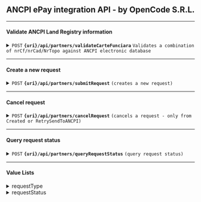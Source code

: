 

## ANCPI ePay integration API - by OpenCode S.R.L.

------------------------------------------------------------------------------------------

#### Validate ANCPI Land Registry information

<details>
 <summary><code>POST</code> <code><b>{uri}/api/partners/validateCarteFunciara</b></code> <code>Validates a combination of nrCf/nrCad/NrTopo against ANCPI electronic database</code></summary>

##### Endpoint

> | Key      | Value               | description                                                           |
> |-----------|-------------------------|-----------------------------------------------------------------------|
> | uri      | String  | Provided by OpenCode (STAGING / PROD)  |


##### Headers

> | Key      | Value               | description                                                           |
> |----------|---------------------|-----------------------------------------------------------------------|
> | Authorization      | Basic Auth   | Provided by OpenCode  |
> | X-OCD-Partner      | String   | Provided by OpenCode  |

##### Body

> | name      |  type     | data type               | description                                                           |
> |-----------|-----------|-------------------------|-----------------------------------------------------------------------|
> | judet      |  required | String   | County - From value list  |
> | uat      |  required | String   | Administrative unit - From value list  |
> | nrCf      |  required | String   | Carte Funciara  |
> | nrCad      |  required | String   | Numar Cadastru  |
> | nrTopo      |  optional | String   | Numar Topografic  |

###### Example
```bash
curl -L 'https://$uri/api/partners/validateCarteFunciara' \
-u '$user:$password' \
-H 'X-OCD-Partner: $partnerId' \
-H 'Content-Type: application/json' \
-d '{
    "judet":"Dâmbovița",
    "uat":"Tartasesti",
    "nrCf":"1234-C1-U2",
    "nrCad":"1234-C1-U2"
}'
```

##### Responses

> | http code     | content-type                      | response                                                            |
> |---------------|-----------------------------------|---------------------------------------------------------------------|
> | `200`         | `application/json`        | object (JSON)    |
> | `401`         | `text/html;charset=utf-8`         | None  |


##### Response Body

> | name        |   data type  | description                                       |
> |-------------|--------------|---------------------------------------------------|
> | status      |   String   | <ul><li>"OK" - combination is valid and found in ANCPI database</li><li>"WARN" - combination not found in ANCPI database</li><li>"ERROR" - error validating combination (see code)</li></ul>  |
> | code      |   String   | From value list |

###### Example
```json
{
    "status": "OK",
    "code": "VALIDATION_SUCCESS"
}
```

</details>

------------------------------------------------------------------------------------------

#### Create a new request

<details>
 <summary><code>POST</code> <code><b>{uri}/api/partners/submitRequest</b></code> <code>(creates a new request)</code></summary>

##### Endpoint

> | Key      | Value               | description                                                           |
> |-----------|-------------------------|-----------------------------------------------------------------------|
> | uri      | String  | Provided by OpenCode (STAGING / PROD)  |

##### Headers

> | Key      | Value               | description                                                           |
> |-----------|-------------------------|-----------------------------------------------------------------------|
> | Authorization      | Basic Auth   | Provided by OpenCode  |
> | X-OCD-Partner      | String   | Provided by OpenCode  |

##### Body

> | name      |  type     | data type               | description                                                           |
> |-----------|-----------|-------------------------|-----------------------------------------------------------------------|
> | partnerReferenceId      |  required | String   | Partner's unique internal ID of request  |
> | priority      |  required | String   | "Low" or "High"  |
> | requestType      |  required | String   | "CARTE_FUNCIARA" or "PLAN_CADASTRAL"  |
> | judet      |  required | String   | County - From value list  |
> | uat      |  required | String   | Administrative unit - From value list  |
> | nrCf      |  required | String   | Carte Funciara  |
> | nrCad      |  required | String   | Numar Cadastru  |
> | nrTopo      |  optional | String   | Numar Topografic  |

###### Example
```bash
curl -L 'https://$uri/api/partners/submitRequest' \
-u '$user:$password' \
-H 'X-OCD-Partner: $partnerId' \
-H 'Content-Type: application/json' \
-d '{
    "partnerReferenceId":"00001",
    "priority": "Low",
    "requestType": "CARTE_FUNCIARA",
    "judet":"Gorj",
    "uat":"Târgu Jiu",
    "nrCf":"1234",
    "nrCad":"567/1/14",
    "nrTopo": ""
}'
```

##### Responses

> | http code     | content-type                      | response                                                            |
> |---------------|-----------------------------------|---------------------------------------------------------------------|
> | `200`         | `application/json`        | object (JSON)                             |
> | `400`         | `text/html;charset=utf-8` | None   |
> | `401`         | `text/html;charset=utf-8`         | None                                   |


##### Response Body

> | name      |   data type               | description                   |
> |-----------|-----------|-------------------------|
> | requestId      |   String   | Internal request ID  |

###### Example
```json
{
"requestId":  "jrurF1FhZ7nuyYAdy6Xm"
}
```

</details>

------------------------------------------------------------------------------------------

#### Cancel request

<details>
 <summary><code>POST</code> <code><b>{uri}/api/partners/cancelRequest</b></code> <code>(cancels a request - only from Created or RetrySendToANCPI)</code></summary>

##### Endpoint

> | Key      | Value               | description                                                           |
> |-----------|-------------------------|-----------------------------------------------------------------------|
> | uri      | String  | Provided by OpenCode (STAGING / PROD)  |

##### Headers

> | Key      | Value               | description                                                           |
> |-----------|-------------------------|-----------------------------------------------------------------------|
> | Authorization      | Basic Auth   | Provided by OpenCode  |
> | X-OCD-Partner      | String   | Provided by OpenCode  |

##### Body

> | name      |  type     | data type               | description                                                           |
> |-----------|-----------|-------------------------|-----------------------------------------------------------------------|
> | requestId      |  required | String   | Internal request ID  |

###### Example
```bash
curl -L 'https://$uri/api/partners/cancelRequest' \
-u '$user:$password' \
-H 'X-OCD-Partner: $partnerId' \
-H 'Content-Type: application/json' \
-d '{
    "requestId": "jrurF1FhZ7nuyYAdy6Xm"
}'
```

##### Responses

> | http code     | content-type                      | response                                                            |
> |---------------|-----------------------------------|---------------------------------------------------------------------|
> | `200`         | `application/json`        | object (JSON)    |
> | `400`         | `text/html;charset=utf-8` | None   |
> | `401`         | `text/html;charset=utf-8`         | None  |
> | `404`         | `text/html;charset=utf-8`         | None  |
> | `409`         | `text/html;charset=utf-8`         | None  |


##### Response Body

> | name      |   data type               | description                   |
> |-----------|-----------|-------------------------|
> | requestId      |   String   | Internal request ID  |
> | requestStatus      |   String   | Request Status - Cancelled  |

###### Example
```json
{
"requestId":  "jrurF1FhZ7nuyYAdy6Xm",
"requestStatus": "Cancelled"
}
```

</details>

------------------------------------------------------------------------------------------

#### Query request status

<details>
 <summary><code>POST</code> <code><b>{uri}/api/partners/queryRequestStatus</b></code> <code>(query request status)</code></summary>

##### Endpoint

> | Key      | Value               | description                                                           |
> |-----------|-------------------------|-----------------------------------------------------------------------|
> | uri      | String  | Provided by OpenCode (STAGING / PROD)  |


##### Headers

> | Key      | Value               | description                                                           |
> |----------|---------------------|-----------------------------------------------------------------------|
> | Authorization      | Basic Auth   | Provided by OpenCode  |
> | X-OCD-Partner      | String   | Provided by OpenCode  |

##### Body

> | name      |  type     | data type               | description                                                           |
> |-----------|-----------|-------------------------|-----------------------------------------------------------------------|
> | requestId      |  required | String   | Internal request ID  |

###### Example
```bash
curl -L 'https://$uri/api/partners/queryRequestStatus' \
-u '$user:$password' \
-H 'X-OCD-Partner: $partnerId' \
-H 'Content-Type: application/json' \
-d '{
    "requestId": "jrurF1FhZ7nuyYAdy6Xm"
}'
```

##### Responses

> | http code     | content-type                      | response                                                            |
> |---------------|-----------------------------------|---------------------------------------------------------------------|
> | `200`         | `application/json`        | object (JSON)    |
> | `400`         | `text/html;charset=utf-8` | None   |
> | `401`         | `text/html;charset=utf-8`         | None  |
> | `404`         | `text/html;charset=utf-8`         | None  |


##### Response Body

> | name        |   data type  | description                                       |
> |-------------|--------------|---------------------------------------------------|
> | partnerReferenceId      |   String   | Partner's unique internal ID of request  |
> | requestStatus      |   String   | Request Status  |
> | ancpiOrderId | String | ANCPI Order ID |
> | docUri      |   Array [ String ]   | Direct download URIs for generated documents (present only if generated)  |

###### Example
```json
{
"partnerRef":  "d5f3af8e",
"requestStatus":  "Finalised",
"ancpiOrderId": "5950496",
"docUri":  ["https://storage.googleapis.com/download/storage/v1/b/certificatconstatator-dev.appspot.com/o/_data1_portal_ccfil_certificate_2023_3_6_certificat0000-0000Q.pdf?generation=1678138325733513&alt=media"]
}
```

</details>

------------------------------------------------------------------------------------------


#### Value Lists
<details>
 <summary>requestType</summary>
 
 ```javascript
 "CARTE_FUNCIARA"
 "PLAN_CADASTRAL"
 ```
</details>

<details>
 <summary>requestStatus</summary>
 
> | Option   |  Description                                                           |
> |----------|----------------------------------------------------------------|
> | Created      | Request received and loaded to backend systems  |
> | Cancelled | Request cancelled by partner |
> | SendingToANCPI      | In progress - API create ANCPI request |
> | RetrySendToANCPI | Postponed - API create ANCPI request |
> | SentToANCPI | Request is sent to ANCPI and waiting for document |
> | DownloadANCPI | In progress - check ANCPI for document generation |
> | RetryDownloadANCPI | Postponed - check ANCPI for document generation |
> | DoneANCPI | Document is generated and available |
> | InvoiceGeneratedANCPI | ANCPI invoice is generated and available |
> | Finalised | Request is finalised |

</details>
